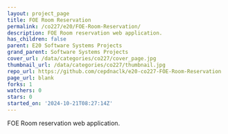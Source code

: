 ```yaml
---
layout: project_page
title: FOE Room Reservation
permalink: /co227/e20/FOE-Room-Reservation/
description: FOE Room reservation web application.
has_children: false
parent: E20 Software Systems Projects
grand_parent: Software Systems Projects
cover_url: /data/categories/co227/cover_page.jpg
thumbnail_url: /data/categories/co227/thumbnail.jpg
repo_url: https://github.com/cepdnaclk/e20-co227-FOE-Room-Reservation
page_url: blank
forks: 1
watchers: 0
stars: 0
started_on: '2024-10-21T08:27:14Z'
---
```


FOE Room reservation web application.
